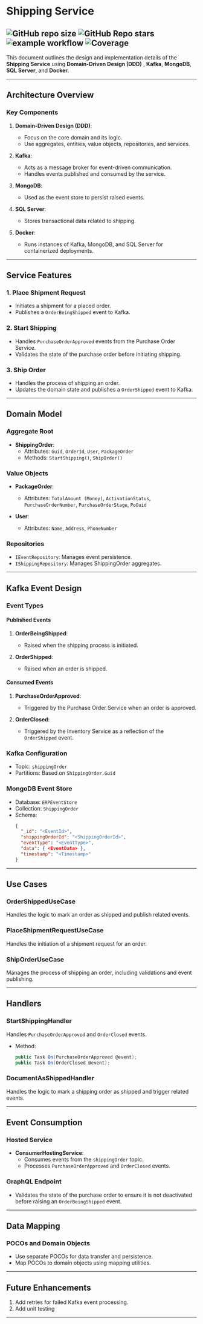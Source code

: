 # Shipping Service

![GitHub repo size](https://img.shields.io/github/repo-size/mohamedabotir/Shipping?style=for-the-badge)
![GitHub Repo stars](https://img.shields.io/github/stars/mohamedabotir/Shipping?style=social)
![example workflow](https://github.com/mohamedabotir/Shipping/actions/workflows/dotnet.yml/badge.svg)
![Coverage](https://img.shields.io/badge/coverage-67%25-brightgreen)
---
This document outlines the design and implementation details of the **Shipping Service** using **Domain-Driven Design (DDD)** , **Kafka**, **MongoDB**, **SQL Server**, and **Docker**.

---

## Architecture Overview

### Key Components

1. **Domain-Driven Design (DDD)**:
   - Focus on the core domain and its logic.
   - Use aggregates, entities, value objects, repositories, and services.

2. **Kafka**:
   - Acts as a message broker for event-driven communication.
   - Handles events published and consumed by the service.

3. **MongoDB**:
   - Used as the event store to persist raised events.

4. **SQL Server**:
   - Stores transactional data related to shipping.

5. **Docker**:
   - Runs instances of Kafka, MongoDB, and SQL Server for containerized deployments.

---

## Service Features

### 1. **Place Shipment Request**
   - Initiates a shipment for a placed order.
   - Publishes a `OrderBeingShipped` event to Kafka.

### 2. **Start Shipping**
   - Handles `PurchaseOrderApproved` events from the Purchase Order Service.
   - Validates the state of the purchase order before initiating shipping.
     
### 3. **Ship Order**
   - Handles the process of shipping an order.
   - Updates the domain state and publishes a `OrderShipped` event to Kafka.

---

## Domain Model

### Aggregate Root
- **ShippingOrder**:
  - Attributes: `Guid`, `OrderId`, `User`, `PackageOrder`
  - Methods: `StartShipping()`, `ShipOrder()`

### Value Objects
- **PackageOrder**:
  - Attributes: `TotalAmount (Money)`, `ActivationStatus`, `PurchaseOrderNumber`, `PurchaseOrderStage`, `PoGuid`

- **User**:
  - Attributes: `Name`, `Address`, `PhoneNumber`

### Repositories
- `IEventRepository`: Manages event persistence.
- `IShippingRepository`: Manages ShippingOrder aggregates.

---

## Kafka Event Design

### Event Types

#### Published Events
1. **OrderBeingShipped**:
   - Raised when the shipping process is initiated.

2. **OrderShipped**:
   - Raised when an order is shipped.

#### Consumed Events
1. **PurchaseOrderApproved**:
   - Triggered by the Purchase Order Service when an order is approved.

2. **OrderClosed**:
   - Triggered by the Inventory Service as a reflection of the `OrderShipped` event.

### Kafka Configuration
- Topic: `shippingOrder`
- Partitions: Based on `ShippingOrder.Guid`

### MongoDB Event Store
- Database: `ERPEventStore`
- Collection: `ShippingOrder`
- Schema:
  ```json
  {
    "_id": "<EventId>",
    "shippingOrderId": "<ShippingOrderId>",
    "eventType": "<EventType>",
    "data": { <EventData> },
    "timestamp": "<Timestamp>"
  }
  ```

---

## Use Cases

### **OrderShippedUseCase**
Handles the logic to mark an order as shipped and publish related events.

### **PlaceShipmentRequestUseCase**
Handles the initiation of a shipment request for an order.

### **ShipOrderUseCase**
Manages the process of shipping an order, including validations and event publishing.

---

## Handlers

### **StartShippingHandler**
Handles `PurchaseOrderApproved` and `OrderClosed` events.

- Method:
  ```csharp
  public Task On(PurchaseOrderApproved @event);
  public Task On(OrderClosed @event);
  ```

### **DocumentAsShippedHandler**
Handles the logic to mark a shipping order as shipped and trigger related events.

---

## Event Consumption

### Hosted Service
- **ConsumerHostingService**:
  - Consumes events from the `shippingOrder` topic.
  - Processes `PurchaseOrderApproved` and `OrderClosed` events.

### GraphQL Endpoint
- Validates the state of the purchase order to ensure it is not deactivated before raising an `OrderBeingShipped` event.

---

## Data Mapping

### POCOs and Domain Objects
- Use separate POCOs for data transfer and persistence.
- Map POCOs to domain objects using mapping utilities.

---

## Future Enhancements
1. Add retries for failed Kafka event processing.
2. Add unit testing

---
